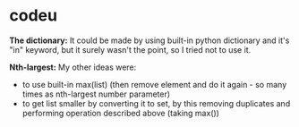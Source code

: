 # codeu

**The dictionary:**
It could be made by using built-in python dictionary and it's "in" keyword, but it surely wasn't the point, so I tried not to use it.

**Nth-largest:**
My other ideas were:
  - to use built-in max(list) (then remove element and do it again - so many times as nth-largest number parameter)
  - to get list smaller by converting it to set, by this removing duplicates and performing operation described above (taking max())


